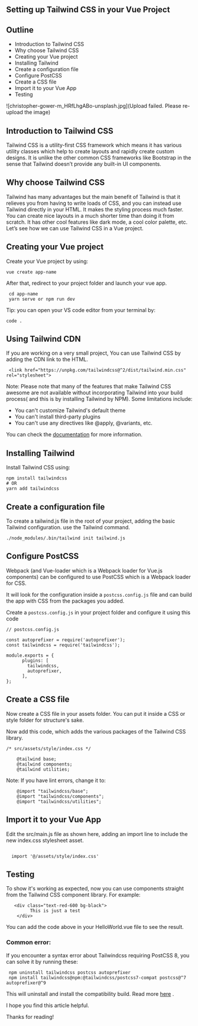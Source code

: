 ## Setting up Tailwind CSS in your Vue Project

## Outline
- Introduction to Tailwind CSS
- Why choose Tailwind CSS
- Creating your Vue project
- Installing Tailwind
- Create a configuration file
- Configure PostCSS
- Create a CSS file
- Import it to your Vue App
- Testing


![christopher-gower-m_HRfLhgABo-unsplash.jpg](Upload failed. Please re-upload the image)

## Introduction to Tailwind CSS

Tailwind CSS is a utility-first CSS framework which means it has various utility classes which help to create layouts and rapidly create custom designs. It is unlike the other common CSS frameworks like Bootstrap in the sense that Tailwind doesn’t provide any built-in UI components.

## Why choose Tailwind CSS

Tailwind has many advantages but the main benefit of Tailwind is that it relieves you from having to write loads of CSS, and you can instead use Tailwind directly in your HTML.  It makes the styling process much faster. You can create nice layouts in a much shorter time than doing it from scratch. It has other cool features like dark mode, a cool color palette, etc. Let’s see how we can use Tailwind CSS in a Vue project.


## Creating your Vue project

Create your Vue project by using:
    
```
vue create app-name
``` 
After that, redirect to your project folder and launch your vue app.


```
 cd app-name
 yarn serve or npm run dev
``` 
Tip: you can open your VS code editor from your terminal by:

```
code .
``` 
  
## Using Tailwind CDN

If you are working on a very small project, You can use Tailwind CSS by adding the CDN link to the HTML. 

```
 <link href="https://unpkg.com/tailwindcss@^2/dist/tailwind.min.css" rel="stylesheet">
``` 

Note: Please note that many of the features that make Tailwind CSS awesome are not available without incorporating Tailwind into your build process( and this is by installing Tailwind by NPM). Some limitations include:

- You can't customize Tailwind's default theme
- You can't install third-party plugins
- You can't use any directives like @apply, @variants, etc.

You can check the  [documentation](https://tailwindcss.com/docs/installation)  for more information.

## Installing Tailwind

Install Tailwind CSS using: 

```
npm install tailwindcss
# OR
yarn add tailwindcss
``` 
  
## Create a configuration file

To create a tailwind.js file in the root of your project, adding the basic Tailwind configuration. use the Tailwind command. 


```
./node_modules/.bin/tailwind init tailwind.js

``` 

## Configure PostCSS

Webpack (and Vue-loader which is a Webpack loader for Vue.js components) can be configured to use PostCSS which is a Webpack loader for CSS.

It will look for the configuration inside a `postcss.config.js` file and can build the app with CSS from the packages you added.

Create a `postcss.config.js`  in your project folder and configure it using this code


```
// postcss.config.js
    
const autoprefixer = require('autoprefixer');
const tailwindcss = require('tailwindcss');
    
module.exports = {
      plugins: [
        tailwindcss,
        autoprefixer,
      ],
};
``` 

## Create a CSS file

Now create a CSS file in your assets folder. You can put it inside a CSS or style folder for structure's sake. 

Now add this code, which adds the various packages of the Tailwind CSS library.

```
/* src/assets/style/index.css */
    
    @tailwind base;
    @tailwind components;
    @tailwind utilities;
```  

Note: If you have lint errors, change it to:


```
    @import "tailwindcss/base";
    @import "tailwindcss/components";
    @import "tailwindcss/utilities";
``` 
  
## Import it to your Vue App

Edit the  src/main.js  file as shown here, adding an import line to include the new index.css stylesheet asset.


```

  import '@/assets/style/index.css'
``` 

## Testing 

To show it's working as expected, now you can use components straight from the Tailwind CSS component library. For example:
```
   <div class="text-red-600 bg-black">
         This is just a test
    </div>
```  

You can add the code above in your HelloWorld.vue file to see the result.

### Common error:
If you encounter a syntax error about  Tailwindcss requiring PostCSS 8, you can solve it by running these:
```
 npm uninstall tailwindcss postcss autoprefixer
 npm install tailwindcss@npm:@tailwindcss/postcss7-compat postcss@^7 autoprefixer@^9

``` 
   
This will uninstall and install the compatibility build. Read more  [here](https://github.com/postcss/postcss/wiki/PostCSS-8-for-end-users) .

I hope you find this article helpful.

Thanks for reading!
 